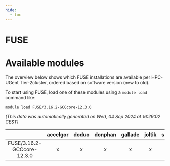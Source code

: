 ```yaml
---
hide:
  - toc
---
```


FUSE
====

# Available modules


The overview below shows which FUSE installations are available per HPC-UGent Tier-2cluster, ordered based on software version (new to old).

To start using FUSE, load one of these modules using a `module load` command like:

```shell
module load FUSE/3.16.2-GCCcore-12.3.0
```

*(This data was automatically generated on Wed, 04 Sep 2024 at 16:29:02 CEST)*  

| |accelgor|doduo|donphan|gallade|joltik|shinx|skitty|
| :---: | :---: | :---: | :---: | :---: | :---: | :---: | :---: |
|FUSE/3.16.2-GCCcore-12.3.0|x|x|x|x|x|x|x|

